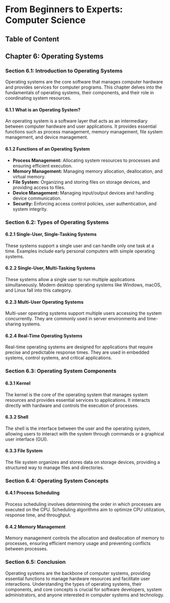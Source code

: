 # From Beginners to Experts: Computer Science
## Table of Content
## Chapter 6: Operating Systems

### Section 6.1: Introduction to Operating Systems

Operating systems are the core software that manages computer hardware and provides services for computer programs. This chapter delves into the fundamentals of operating systems, their components, and their role in coordinating system resources.

#### 6.1.1 What is an Operating System?

An operating system is a software layer that acts as an intermediary between computer hardware and user applications. It provides essential functions such as process management, memory management, file system management, and device management.

#### 6.1.2 Functions of an Operating System

- **Process Management:** Allocating system resources to processes and ensuring efficient execution.
- **Memory Management:** Managing memory allocation, deallocation, and virtual memory.
- **File System:** Organizing and storing files on storage devices, and providing access to files.
- **Device Management:** Managing input/output devices and handling device communication.
- **Security:** Enforcing access control policies, user authentication, and system integrity.

### Section 6.2: Types of Operating Systems

#### 6.2.1 Single-User, Single-Tasking Systems

These systems support a single user and can handle only one task at a time. Examples include early personal computers with simple operating systems.

#### 6.2.2 Single-User, Multi-Tasking Systems

These systems allow a single user to run multiple applications simultaneously. Modern desktop operating systems like Windows, macOS, and Linux fall into this category.

#### 6.2.3 Multi-User Operating Systems

Multi-user operating systems support multiple users accessing the system concurrently. They are commonly used in server environments and time-sharing systems.

#### 6.2.4 Real-Time Operating Systems

Real-time operating systems are designed for applications that require precise and predictable response times. They are used in embedded systems, control systems, and critical applications.

### Section 6.3: Operating System Components

#### 6.3.1 Kernel

The kernel is the core of the operating system that manages system resources and provides essential services to applications. It interacts directly with hardware and controls the execution of processes.

#### 6.3.2 Shell

The shell is the interface between the user and the operating system, allowing users to interact with the system through commands or a graphical user interface (GUI).

#### 6.3.3 File System

The file system organizes and stores data on storage devices, providing a structured way to manage files and directories.

### Section 6.4: Operating System Concepts

#### 6.4.1 Process Scheduling

Process scheduling involves determining the order in which processes are executed on the CPU. Scheduling algorithms aim to optimize CPU utilization, response time, and throughput.

#### 6.4.2 Memory Management

Memory management controls the allocation and deallocation of memory to processes, ensuring efficient memory usage and preventing conflicts between processes.

### Section 6.5: Conclusion

Operating systems are the backbone of computer systems, providing essential functions to manage hardware resources and facilitate user interactions. Understanding the types of operating systems, their components, and core concepts is crucial for software developers, system administrators, and anyone interested in computer systems and technology.
